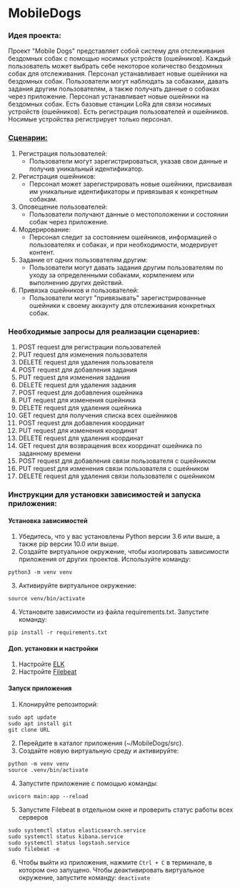 # MobileDogs

### Идея проекта:
Проект "Mobile Dogs" представляет собой систему для отслеживания бездомных собак с помощью носимых устройств (ошейников). 
Каждый пользователь может выбрать себе некоторое количество бездомных собак для отслеживания. 
Персонал устанавливает новые ошейники на бездомных собак. 
Пользователи могут наблюдать за собаками, давать задания другим пользователям, а также получать данные о собаках через приложение.
Персонал устанавливает новые ошейники на бездомных собак. 
Есть базовые станции LoRa для связи носимых устройств (ошейников). 
Есть регистрация пользователей и ошейников. Носимые устройства регистрирует только персонал.

### [Сценарии:](./scenaries)

1. Регистрация пользователей:
     * Пользователи могут зарегистрироваться, указав свои данные и получив уникальный идентификатор.
2. Регистрация ошейников:
     * Персонал может зарегистрировать новые ошейники, присваивая им уникальные идентификаторы и привязывая к конкретным собакам.
3. Оповещение пользователей:
     * Пользователи получают данные о местоположении и состоянии собак через приложение.
4. Модерирование:
     * Персонал следит за состоянием ошейников, информацией о пользователях и собаках, и при необходимости, модерирует контент.
5. Задание от одних пользователям другим:
     * Пользователи могут давать задания другим пользователям по уходу за определенными собаками, кормлением или выполнению других действий.
6.  Привязка ошейников и пользователей:
     * Пользователи могут "привязывать" зарегистрированные ошейники к своему аккаунту для отслеживания конкретных собак.


### Необходимые запросы для реализации сценариев:
1. POST request для регистрации пользователей
2. PUT request для изменения пользователя
3. DELETE request для удаления пользователя
4. POST request для добавления задания
5. PUT request для изменения задания
6. DELETE request для удаления задания
7. POST request для добавления ошейника
8. PUT request для изменения ошейника
9. DELETE request для удаления ошейника
10. GET request для получения списка всех ошейников
11. POST request для добавления координат
12. PUT request для изменения координат
13. DELETE request для удаления координат
14. GET request для возвращения всех координат ошейника по заданному времени
15. POST request для добавления связи пользователя с ошейником
16. PUT request для изменения связи пользователя с ошейником
17. DELETE request для удаления связи пользователя с ошейником


### Инструкции для установки зависимостей и запуска приложения:

#### Установка зависимостей

1. Убедитесь, что у вас установлены Python версии 3.6 или выше, а также pip версии 10.0 или выше.
2. Создайте виртуальное окружение, чтобы изолировать зависимости приложения от других проектов. Используйте команду:
```
python3 -m venv venv
```
3. Активируйте виртуальное окружение:
```
source venv/bin/activate
```
4. Установите зависимости из файла requirements.txt. Запустите команду:
```
pip install -r requirements.txt 
```

#### Доп. установки и настройки
1. Настройте [ELK](https://github.com/vesninam/elk/blob/main/elk/README.md)
2. Настройте [Filebeat](https://github.com/PecherskyDaniil/MyRepo)


#### Запуск приложения
1. Клонируйте репозиторий:
```
sudo apt update
sudo apt install git
git clone URL
```
2. Перейдите в каталог приложения (~/MobileDogs/src).
3. Создайте новую виртуальную среду и активируйте:
```
python -m venv venv
source .venv/bin/activate
```
4. Запустите приложение с помощью команды:
```
uvicorn main:app --reload
```
5. Запустите Filebeat в отдельном окне и проверить статус работы всех серверов 
```
sudo systemctl status elasticsearch.service
sudo systemctl status kibana.service
sudo systemctl status logstash.service
sudo filebeat -e
```
6. Чтобы выйти из приложения, нажмите `Ctrl + C` в терминале, в котором оно запущено. Чтобы деактивировать виртуальное окружение, запустите команду: `deactivate`


